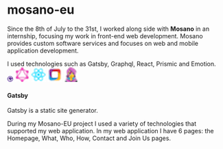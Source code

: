 # mosano-eu

Since the 8th of July to the 31st, I worked along side with **Mosano** in an internship, focusing my work in front-end web development. Mosano provides custom software services and focuses on web and mobile application development.

I used technologies such as Gatsby, Graphql, React, Prismic and Emotion.
[![gatsby logo](/gatsby-logo.png)](https://www.gatsbyjs.org/docs "Documentation") 
[![graphql logo](GraphQL_Logo.svg.png)](https://graphql.org/learn "Documentation")
[![react logo](React.js_logo-512.png)](https://reactjs.org/docs/getting-started.html#learn-react "Documentation")
[![Prismic logo](prismic-logo.png)](https://prismic.io/docs "Documentation")
[![Emotion logo](emotion-logo.png)](https://emotion.sh/docs/introduction "Documentation")


#### Gatsby

  Gatsby is a static site generator.

During my Mosano-EU project I used a variety of technologies that supported my web application. In my web application I have 6 pages: the Homepage, What, Who, How, Contact and Join Us pages.

